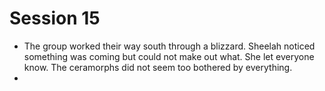 # Session 15

* The group worked their way south through a blizzard. Sheelah noticed something was coming but could not make out what. She let everyone know. The ceramorphs did not seem too bothered by everything.
*  
<!--stackedit_data:
eyJoaXN0b3J5IjpbLTIwMzA2MTQ4OTEsMjA4MzA4NTE1OV19
-->